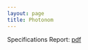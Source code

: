 ```yaml
---
layout: page
title: Photonom
---
```


<!--
<p class="message">
  Hey there! This page is included as an example. Feel free to customize it for your own use upon downloading. Carry on!
</p>
-->

Specifications Report: [pdf](CS353_Sec1_Group1_Proposal.pdf)
